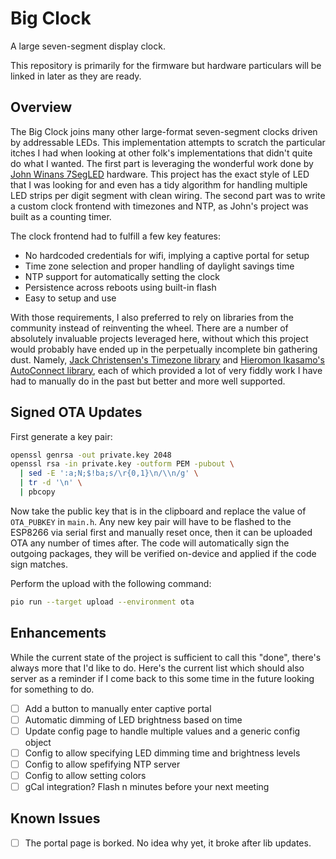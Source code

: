 # Big Clock

A large seven-segment display clock.

This repository is primarily for the firmware but hardware particulars will be linked in later as they are ready.

## Overview

The Big Clock joins many other large-format seven-segment clocks driven by addressable LEDs. This implementation attempts to scratch the particular itches I had when looking at other folk's implementations that didn't quite do what I wanted. The first part is leveraging the wonderful work done by [John Winans 7SegLED][7seg] hardware. This project has the exact style of LED that I was looking for and even has a tidy algorithm for handling multiple LED strips per digit segment with clean wiring. The second part was to write a custom clock frontend with timezones and NTP, as John's project was built as a counting timer.

The clock frontend had to fulfill a few key features:

- No hardcoded credentials for wifi, implying a captive portal for setup
- Time zone selection and proper handling of daylight savings time
- NTP support for automatically setting the clock
- Persistence across reboots using built-in flash
- Easy to setup and use

With those requirements, I also preferred to rely on libraries from the community instead of reinventing the wheel. There are a number of absolutely invaluable projects leveraged here, without which this project would probably have ended up in the perpetually incomplete bin gathering dust. Namely, [Jack Christensen's Timezone library][timezone] and [Hieromon Ikasamo's AutoConnect library][autoconnect], each of which provided a lot of very fiddly work I have had to manually do in the past but better and more well supported.

[7seg]: https://github.com/johnwinans/7SegLED
[timezone]: https://github.com/JChristensen/Timezone
[autoconnect]: https://github.com/Hieromon/AutoConnect

## Signed OTA Updates

First generate a key pair:

```bash
openssl genrsa -out private.key 2048
openssl rsa -in private.key -outform PEM -pubout \
  | sed -E ':a;N;$!ba;s/\r{0,1}\n/\\n/g' \
  | tr -d '\n' \
  | pbcopy
```

Now take the public key that is in the clipboard and replace the value of `OTA_PUBKEY` in `main.h`. Any new key pair will have to be flashed to the ESP8266 via serial first and manually reset once, then it can be uploaded OTA any number of times after. The code will automatically sign the outgoing packages, they will be verified on-device and applied if the code sign matches.

Perform the upload with the following command:

```bash
pio run --target upload --environment ota
```

## Enhancements

While the current state of the project is sufficient to call this "done", there's always more that I'd like to do. Here's the current list which should also server as a reminder if I come back to this some time in the future looking for something to do.

- [ ] Add a button to manually enter captive portal
- [ ] Automatic dimming of LED brightness based on time
- [ ] Update config page to handle multiple values and a generic config object
- [ ] Config to allow specifying LED dimming time and brightness levels
- [ ] Config to allow spefifying NTP server
- [ ] Config to allow setting colors
- [ ] gCal integration? Flash n minutes before your next meeting

## Known Issues

- [ ] The portal page is borked. No idea why yet, it broke after lib updates.

